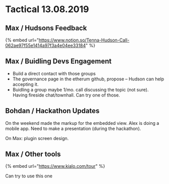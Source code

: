 # Tactical 13.08.2019

## Max / Hudsons Feedback

{% embed url="https://www.notion.so/Tenna-Hudson-Call-062ae97f55e1414a97f3a4e04ee33184" %}

## Max / Buidling Devs Engagement

* Build a direct contact with those groups
* The governance page in the etherum github, propose – Hudson can help accepting it.
* Buidling a group maybe 1/mo. call discussing the topic \(not sure\). Having fireside chat/townhall. Can try one of those.

## Bohdan / Hackathon Updates

On the weekend made the markup for the embedded view. Alex is doing a mobile app. Need to make a presentation \(during the hackathon\). 

On Max: plugin screen design.

## Max / Other tools

{% embed url="https://www.kialo.com/tour" %}

Can try to use this one

